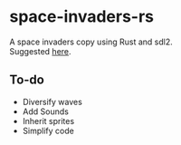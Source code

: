 # space-invaders-rs

A space invaders copy using Rust and sdl2.
<br>Suggested [here](https://austinhenley.com/blog/challengingprojects.html).

## To-do

- Diversify waves
- Add Sounds
- Inherit sprites
- Simplify code
